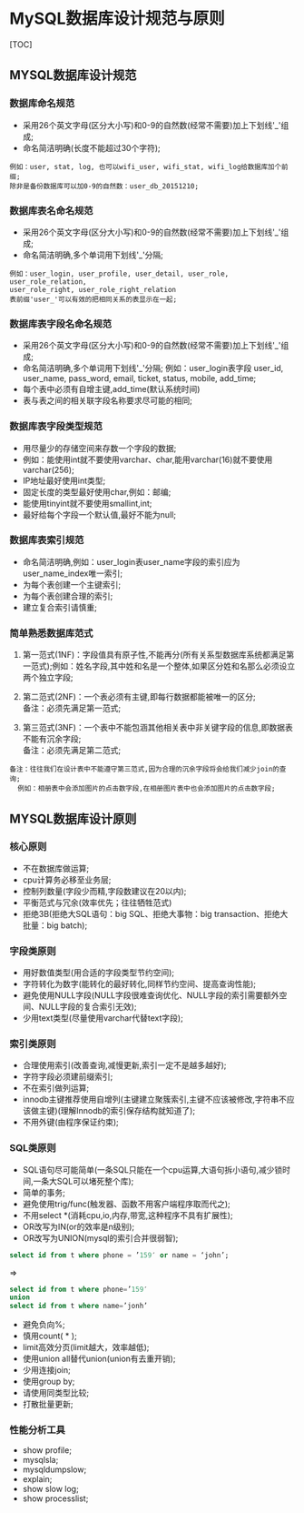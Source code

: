 # MySQL数据库设计规范与原则
[TOC]

## MYSQL数据库设计规范   

### 数据库命名规范  
* 采用26个英文字母(区分大小写)和0-9的自然数(经常不需要)加上下划线'_'组成;  
* 命名简洁明确(长度不能超过30个字符);  
```
例如：user, stat, log, 也可以wifi_user, wifi_stat, wifi_log给数据库加个前缀;  
除非是备份数据库可以加0-9的自然数：user_db_20151210;  
```

### 数据库表名命名规范  
* 采用26个英文字母(区分大小写)和0-9的自然数(经常不需要)加上下划线'_'组成;  
* 命名简洁明确,多个单词用下划线'_'分隔;  
```
例如：user_login, user_profile, user_detail, user_role, user_role_relation,  
user_role_right, user_role_right_relation  
表前缀'user_'可以有效的把相同关系的表显示在一起;  
```

### 数据库表字段名命名规范  
* 采用26个英文字母(区分大小写)和0-9的自然数(经常不需要)加上下划线'_'组成;  
* 命名简洁明确,多个单词用下划线'_'分隔; 例如：user_login表字段 user_id, user_name, pass_word, email, ticket, status, mobile, add_time;  
* 每个表中必须有自增主键,add_time(默认系统时间)  
* 表与表之间的相关联字段名称要求尽可能的相同;  
  
### 数据库表字段类型规范  
* 用尽量少的存储空间来存数一个字段的数据;  
* 例如：能使用int就不要使用varchar、char,能用varchar(16)就不要使用varchar(256);  
* IP地址最好使用int类型;  
* 固定长度的类型最好使用char,例如：邮编;  
* 能使用tinyint就不要使用smallint,int;  
* 最好给每个字段一个默认值,最好不能为null;  
  
### 数据库表索引规范  
* 命名简洁明确,例如：user_login表user_name字段的索引应为user_name_index唯一索引;  
* 为每个表创建一个主键索引;  
* 为每个表创建合理的索引;  
* 建立复合索引请慎重;  
  
### 简单熟悉数据库范式  

1. 第一范式(1NF)：字段值具有原子性,不能再分(所有关系型数据库系统都满足第一范式);例如：姓名字段,其中姓和名是一个整体,如果区分姓和名那么必须设立两个独立字段;  
  
2. 第二范式(2NF)：一个表必须有主键,即每行数据都能被唯一的区分;  
备注：必须先满足第一范式;  
  
3. 第三范式(3NF)：一个表中不能包涵其他相关表中非关键字段的信息,即数据表不能有沉余字段;  
备注：必须先满足第二范式;  

```
备注：往往我们在设计表中不能遵守第三范式,因为合理的沉余字段将会给我们减少join的查询;  
  例如：相册表中会添加图片的点击数字段,在相册图片表中也会添加图片的点击数字段;  
```

## MYSQL数据库设计原则  

### 核心原则  
* 不在数据库做运算;  
* cpu计算务必移至业务层;  
* 控制列数量(字段少而精,字段数建议在20以内);  
* 平衡范式与冗余(效率优先；往往牺牲范式)  
* 拒绝3B(拒绝大SQL语句：big SQL、拒绝大事物：big transaction、拒绝大批量：big batch);  

### 字段类原则  
* 用好数值类型(用合适的字段类型节约空间);  
* 字符转化为数字(能转化的最好转化,同样节约空间、提高查询性能);  
* 避免使用NULL字段(NULL字段很难查询优化、NULL字段的索引需要额外空间、NULL字段的复合索引无效);  
* 少用text类型(尽量使用varchar代替text字段);  
  
### 索引类原则  
* 合理使用索引(改善查询,减慢更新,索引一定不是越多越好);  
* 字符字段必须建前缀索引;  
* 不在索引做列运算;  
* innodb主键推荐使用自增列(主键建立聚簇索引,主键不应该被修改,字符串不应该做主键)(理解Innodb的索引保存结构就知道了);  
* 不用外键(由程序保证约束);  
  
### SQL类原则  
* SQL语句尽可能简单(一条SQL只能在一个cpu运算,大语句拆小语句,减少锁时间,一条大SQL可以堵死整个库);  
* 简单的事务;  
* 避免使用trig/func(触发器、函数不用客户端程序取而代之);  
* 不用select *(消耗cpu,io,内存,带宽,这种程序不具有扩展性);  
* OR改写为IN(or的效率是n级别);  
* OR改写为UNION(mysql的索引合并很弱智);  
``` SQL
select id from t where phone = ’159′ or name = ‘john’;  
```
=> 
``` SQL 
select id from t where phone=’159′  
union  
select id from t where name=’jonh’  
```
* 避免负向%;  
* 慎用count( * );  
* limit高效分页(limit越大，效率越低);  
* 使用union all替代union(union有去重开销);  
* 少用连接join;  
* 使用group by;  
* 请使用同类型比较;  
* 打散批量更新;  
  
### 性能分析工具
* show profile;  
* mysqlsla;  
* mysqldumpslow;  
* explain;  
* show slow log;  
* show processlist;  